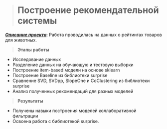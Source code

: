 ># Построение рекомендательной системы

<u>***Описание проекта***</u>: Работа проводилась на данных о рейтингах товаров для животных.

>**Этапы работы**
+ Исследование данных
+ Разделение данных на обучающую и тестовую выборки
+ Построение item-based модели на основе sklearn
+ Построение Baseline из библиотеки surprise
+ Сравнение SVD, SVDpp, SlopeOne и CoClustering из библиотеки surprise
+ Анализ полученных рекомендаций для разных моделей

>**Результаты**
+ Получены навыки построения моделей коллаборативной фильтрации
+ Освоена работа с библиотекой surprise.
